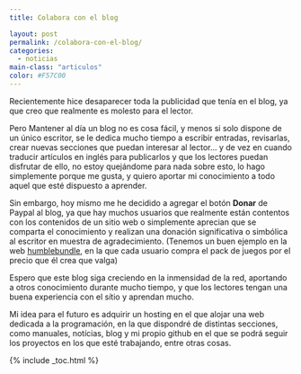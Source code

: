 ```yaml
---
title: Colabora con el blog

layout: post
permalink: /colabora-con-el-blog/
categories:
  - noticias
main-class: "articulos"
color: #F57C00
---
```

<div class="iconews">
</div>

Recientemente hice desaparecer toda la publicidad que tenía en el blog, ya que creo que realmente es molesto para el lector.

Pero Mantener al día un blog no es cosa fácil, y menos si solo dispone de un único escritor, se le dedica mucho tiempo a escribir entradas, revisarlas, crear nuevas secciones que puedan interesar al lector&#8230; y de vez en cuando traducir artículos en inglés para publicarlos y que los lectores puedan disfrutar de ello, no estoy quejándome para nada sobre esto, lo hago simplemente porque me gusta, y quiero aportar mi conocimiento a todo aquel que esté dispuesto a aprender.

Sin embargo, hoy mismo me he decidido a agregar el botón **Donar** de Paypal al blog, ya que hay muchos usuarios que realmente están contentos con los contenidos de un sitio web o simplemente aprecian que se comparta el conocimiento y realizan una donación significativa o simbólica al escritor en muestra de agradecimiento. (Tenemos un buen ejemplo en la web [humblebundle][1], en la que cada usuario compra el pack de juegos por el precio que él crea que valga)

Espero que este blog siga creciendo en la inmensidad de la red, aportando a otros conocimiento durante mucho tiempo, y que los lectores tengan una buena experiencia con el sítio y aprendan mucho.

Mi idea para el futuro es adquirir un hosting en el que alojar una web dedicada a la programación, en la que dispondré de distintas secciones, como manuales, notícias, blog y mi propio github en el que se podrá seguir los proyectos en los que esté trabajando, entre otras cosas.



 [1]: http://www.humblebundle.com/

{% include _toc.html %}
